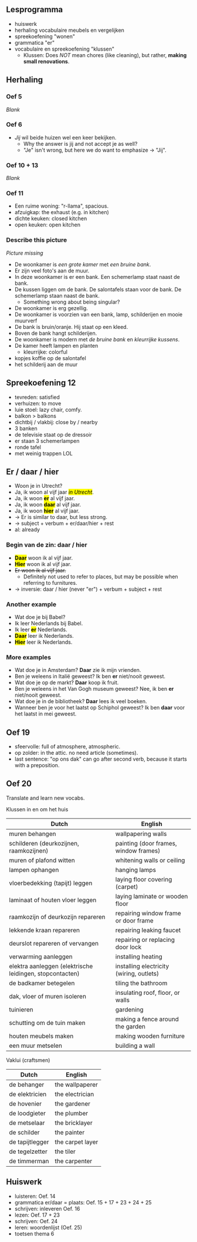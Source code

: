 ## Lesprogramma

* huiswerk
* herhaling vocabulaire meubels en vergelijken
* spreekoefening "wonen"
* grammatica "er"
* vocabulaire en spreekoefening "klussen"
  * Klussen: Does _NOT_ mean chores (like cleaning), but rather, **making small renovations**.


## Herhaling

### Oef 5

_Blank_

### Oef 6

* _Jij_ wil beide huizen wel een keer bekijken.
  * Why the answer is jij and not accept je as well?
  * "Je" isn't wrong, but here we do want to emphasize &rarr; "Jij".

### Oef 10 + 13

_Blank_

### Oef 11

* Een ruime woning: "r-llama", spacious.
* afzuigkap: the exhaust (e.g. in kitchen)
* dichte keuken: closed kitchen
* open keuken: open kitchen

### Describe this picture

_Picture missing_

* De woonkamer is _een grote kamer_ met _een bruine bank_.
* Er zijn veel foto's aan de muur.
* In deze woonkamer is er een bank. Een schemerlamp staat naast de bank.
* De kussen liggen om de bank. De salontafels staan voor de bank.  De schemerlamp staan naast de bank.
  * Something wrong about being singular?
* De woonkamer is erg gezellig.
* De woonkamer is voorzien van een bank, lamp, schilderijen en mooie muurverf
* De bank is bruin/oranje. Hij staat op een kleed.
* Boven de bank hangt schilderijen.
* De woonkamer is modern met _de bruine bank_ en _kleurrijke kussens_.
* De kamer heeft lampen en planten
  * kleurrijke: colorful
* kopjes koffie op de salontafel
* het schilderij aan de muur


## Spreekoefening 12

* tevreden: satisfied
* verhuizen: to move
* luie stoel: lazy chair, comfy.
* balkon > balkons
* dichtbij / vlakbij: close by / nearby
* 3 banken
* de televisie staat op de dressoir
* er staan 3 schemerlampen
* ronde tafel
* met weinig trappen LOL


## Er / daar / hier

* Woon je in Utrecht?
* Ja, ik woon al vijf jaar <mark>_in Utrecht_</mark>.
* Ja, ik woon <mark>**er**</mark> al vijf jaar.
* Ja, ik woon <mark>**daar**</mark> al vijf jaar.
* Ja, ik woon <mark>**hier**</mark> al vijf jaar.
* &rarr; Er is similar to daar, but less strong.
* &rarr; subject + verbum + er/daar/hier + rest
* al: already

### Begin van de zin: daar / hier

* <mark>**Daar**</mark> woon ik al vijf jaar.
* <mark>**Hier**</mark> woon ik al vijf jaar.
* <s>Er woon ik al vijf jaar.</s>
  * Definitely not used to refer to places, but may be possible when referring to furnitures.
* &rarr; inversie: daar / hier (never "er") + verbum + subject + rest

### Another example

* Wat doe je bij Babel?
* Ik leer Nederlands bij Babel.
* Ik leer <mark>**er**</mark> Nederlands.
* <mark>**Daar**</mark> leer ik Nederlands.
* <mark>**Hier**</mark> leer ik Nederlands.

### More examples

* Wat doe je in Amsterdam? **Daar** zie ik mijn vrienden.
* Ben je weleens in Italië geweest? Ik ben **er** niet/nooit geweest.
* Wat doe je op de markt? **Daar** koop ik fruit.
* Ben je weleens in het Van Gogh museum geweest? Nee, ik ben **er** niet/nooit geweest.
* Wat doe je in de bibliotheek? **Daar** lees ik veel boeken.
* Wanneer ben je voor het laatst op Schiphol geweest? Ik ben **daar** voor het laatst in mei geweest.


## Oef 19

* sfeervolle: full of atmosphere, atmospheric.
* op zolder: in the attic. no need article (sometimes).
* last sentence: "op ons dak" can go after second verb, because it starts with a preposition.


## Oef 20

Translate and learn new vocabs.

Klussen in en om het huis

| Dutch                              | English                              |
| ---------------------------------- | ------------------------------------ |
| muren behangen                     | wallpapering walls                   |
| schilderen (deurkozijnen, raamkozijnen) | painting (door frames, window frames) |
| muren of plafond witten            | whitening walls or ceiling           |
| lampen ophangen                    | hanging lamps                        |
| vloerbedekking (tapijt) leggen     | laying floor covering (carpet)       |
| laminaat of houten vloer leggen    | laying laminate or wooden floor      |
| raamkozijn of deurkozijn repareren | repairing window frame or door frame |
| lekkende kraan repareren           | repairing leaking faucet             |
| deurslot repareren of vervangen    | repairing or replacing door lock     |
| verwarming aanleggen               | installing heating                   |
| elektra aanleggen (elektrische leidingen, stopcontacten) | installing electricity (wiring, outlets) |
| de badkamer betegelen              | tiling the bathroom                  |
| dak, vloer of muren isoleren       | insulating roof, floor, or walls     |
| tuinieren                          | gardening                            |
| schutting om de tuin maken         | making a fence around the garden     |
| houten meubels maken               | making wooden furniture              |
| een muur metselen                  | building a wall                      |

Vaklui (craftsmen)

| Dutch           | English          |
| --------------- | ---------------- |
| de behanger     | the wallpaperer  |
| de elektricien  | the electrician  |
| de hovenier     | the gardener     |
| de loodgieter   | the plumber      |
| de metselaar    | the bricklayer   |
| de schilder     | the painter      |
| de tapijtlegger | the carpet layer |
| de tegelzetter  | the tiler        |
| de timmerman    | the carpenter    |


## Huiswerk

* luisteren: Oef. 14
* grammatica er/daar = plaats: Oef. 15 + 17 + 23 + 24 + 25
* schrijven: inleveren Oef. 16
* lezen: Oef. 17 + 23
* schrijven: Oef. 24
* leren: woordenlijst (Oef. 25)
* toetsen thema 6
